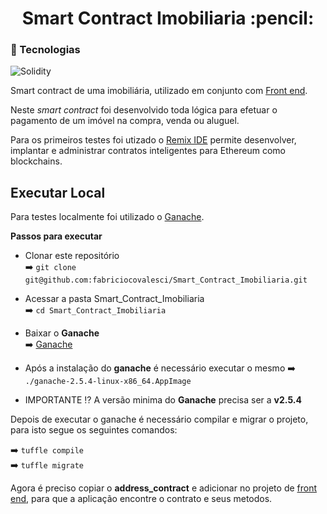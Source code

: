 
<h1 align="center"> 
   Smart Contract Imobiliaria :pencil:
</h1>


 ### :link: Tecnologias

![Solidity](https://img.shields.io/badge/Solidity-v0.4.25-blue) 


Smart contract de uma imobiliária, utilizado em conjunto com [Front end](https://github.com/fabriciocovalesci/Imobiliaria-frontend-Svelte).

Neste *smart contract* foi desenvolvido toda lógica para efetuar o pagamento de um imóvel na compra, venda ou aluguel.

Para os primeiros testes foi utizado o [Remix IDE](https://remix.ethereum.org/) permite desenvolver, implantar e administrar contratos inteligentes para Ethereum como blockchains.


## Executar Local

Para testes localmente foi utilizado o [Ganache](https://www.trufflesuite.com/ganache).

**Passos para executar**

- Clonar este repositório <br>
:arrow_right: `git clone git@github.com:fabriciocovalesci/Smart_Contract_Imobiliaria.git` <br>

- Acessar a pasta Smart_Contract_Imobiliaria <br>
:arrow_right: `cd Smart_Contract_Imobiliaria` <br>

- Baixar o **Ganache** <br>
:arrow_right: [Ganache](https://www.trufflesuite.com/ganache) <br>

- Após a instalação do **ganache** é necessário executar o mesmo 
:arrow_right: `./ganache-2.5.4-linux-x86_64.AppImage` <br>

- IMPORTANTE :interrobang:  A versão minima do **Ganache** precisa ser a **v2.5.4**


Depois de executar o ganache é necessário compilar e migrar o projeto, para isto segue os seguintes comandos:

:arrow_right: `tuffle compile` <br>
:arrow_right: `tuffle migrate` <br>

Agora é preciso copiar o **address_contract** e adicionar no projeto de [front end](https://github.com/fabriciocovalesci/Imobiliaria-frontend-Svelte), para que a aplicação encontre o contrato e seus metodos.







